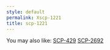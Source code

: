 ```yaml
---
style: default
permalink: Xscp-1221
title: scp-1221
---
```

You may also like:
[SCP-429](http://scp-wiki.net/scp-429)
[SCP-2692](http://scp-wiki.net/scp-2692)